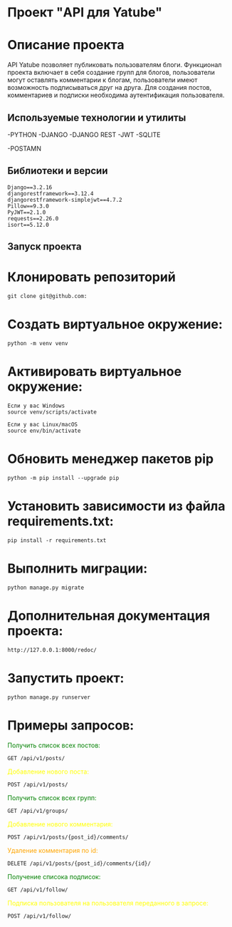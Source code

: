 # Проект "API для Yatube"

# Описание проекта

API Yatube позволяет публиковать пользователям блоги.
Функционал проекта включает в себя создание групп для блогов,
пользователи могут оставлять комментарии к блогам,
пользователи имеют возможность подписываться друг на друга.
Для создания постов, комментариев и подписки необходима аутентификация пользователя.

## Используемые технологии и утилиты

-PYTHON
-DJANGO
-DJANGO REST
-JWT
-SQLITE

-POSTAMN

## Библиотеки и версии

```
Django==3.2.16
djangorestframework==3.12.4
djangorestframework-simplejwt==4.7.2
Pillow==9.3.0
PyJWT==2.1.0
requests==2.26.0
isort==5.12.0
```

## Запуск проекта

# Клонировать репозиторий

```
git clone git@github.com:
```

# Cоздать виртуальное окружение:

```
python -m venv venv
```

# Активировать виртуальное окружение:

```
Если у вас Windows
source venv/scripts/activate
    
Если у вас Linux/macOS
source env/bin/activate
```

# Обновить менеджер пакетов pip

```
python -m pip install --upgrade pip
```

# Установить зависимости из файла requirements.txt:

```
pip install -r requirements.txt
```

# Выполнить миграции:

```
python manage.py migrate
```

# Дополнительная документация проекта:

```
http://127.0.0.1:8000/redoc/
```

# Запустить проект:

```
python manage.py runserver
```

# Примеры запросов:

<font color="green">Получить список всех постов:</font>

```
GET /api/v1/posts/
```

<font color="yellow">Добавление нового поста:</font>
```
POST /api/v1/posts/
```

<font color="green">Получить список всех групп:</font>
```
GET /api/v1/groups/
```

<font color="yellow">Добавление нового комментария:</font>
```
POST /api/v1/posts/{post_id}/comments/
```
<font color="orange">Удаление комментария по id:</font>
```
DELETE /api/v1/posts/{post_id}/comments/{id}/
```

<font color="green">Получение списока подписок:</font>
```
GET /api/v1/follow/
```

<font color="yellow">Подписка пользователя на пользователя переданного в запросе:</font>
```
POST /api/v1/follow/
```
